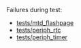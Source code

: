 Failures during test:
- [tests/mtd_flashpage](tests/mtd_flashpage/test.failed)
- [tests/periph_rtc](tests/periph_rtc/test.failed)
- [tests/periph_timer](tests/periph_timer/test.failed)
